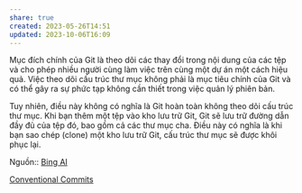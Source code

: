 ```yaml
---
share: true
created: 2023-05-26T14:51
updated: 2023-10-06T16:09
---
```


Mục đích chính của Git là theo dõi các thay đổi trong nội dung của các tệp và cho phép nhiều người cùng làm việc trên cùng một dự án một cách hiệu quả. Việc theo dõi cấu trúc thư mục không phải là mục tiêu chính của Git và có thể gây ra sự phức tạp không cần thiết trong việc quản lý phiên bản.

Tuy nhiên, điều này không có nghĩa là Git hoàn toàn không theo dõi cấu trúc thư mục. Khi bạn thêm một tệp vào kho lưu trữ Git, Git sẽ lưu trữ đường dẫn đầy đủ của tệp đó, bao gồm cả các thư mục cha. Điều này có nghĩa là khi bạn sao chép (clone) một kho lưu trữ Git, cấu trúc thư mục sẽ được khôi phục lại.

Nguồn:: [Bing AI](../../../%E2%9A%A1Hi%E1%BB%83u%20bi%E1%BA%BFt%20s%C3%A2u/%CE%9E%20Ngu%E1%BB%93n/Bing%20AI.md)


[Conventional Commits](https://www.conventionalcommits.org/en/v1.0.0/)
